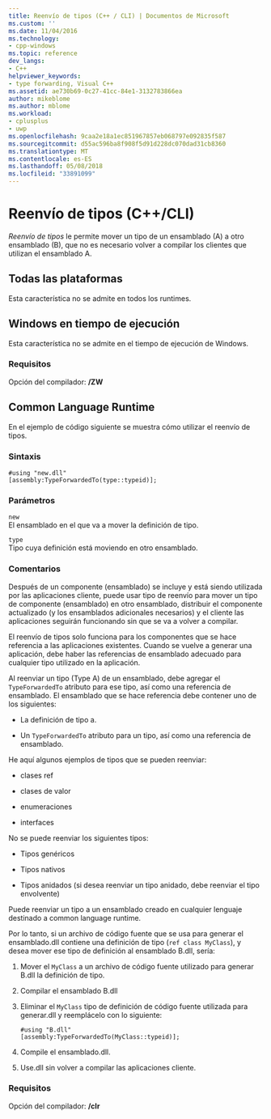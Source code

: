 ```yaml
---
title: Reenvío de tipos (C++ / CLI) | Documentos de Microsoft
ms.custom: ''
ms.date: 11/04/2016
ms.technology:
- cpp-windows
ms.topic: reference
dev_langs:
- C++
helpviewer_keywords:
- type forwarding, Visual C++
ms.assetid: ae730b69-0c27-41cc-84e1-3132783866ea
author: mikeblome
ms.author: mblome
ms.workload:
- cplusplus
- uwp
ms.openlocfilehash: 9caa2e18a1ec851967857eb068797e092835f587
ms.sourcegitcommit: d55ac596ba8f908f5d91d228dc070dad31cb8360
ms.translationtype: MT
ms.contentlocale: es-ES
ms.lasthandoff: 05/08/2018
ms.locfileid: "33891099"
---
```

# <a name="type-forwarding-ccli"></a>Reenvío de tipos (C++/CLI)
*Reenvío de tipos* le permite mover un tipo de un ensamblado (A) a otro ensamblado (B), que no es necesario volver a compilar los clientes que utilizan el ensamblado A.  
  
## <a name="all-platforms"></a>Todas las plataformas  
 Esta característica no se admite en todos los runtimes.  
  
## <a name="windows-runtime"></a>Windows en tiempo de ejecución  
 Esta característica no se admite en el tiempo de ejecución de Windows.  
  
### <a name="requirements"></a>Requisitos  
 Opción del compilador: **/ZW**  
  
## <a name="common-language-runtime"></a>Common Language Runtime  
 En el ejemplo de código siguiente se muestra cómo utilizar el reenvío de tipos.  
  
### <a name="syntax"></a>Sintaxis  
  
```  
#using "new.dll"  
[assembly:TypeForwardedTo(type::typeid)];  
```  
  
### <a name="parameters"></a>Parámetros  
 `new`  
 El ensamblado en el que va a mover la definición de tipo.  
  
 `type`  
 Tipo cuya definición está moviendo en otro ensamblado.  
  
### <a name="remarks"></a>Comentarios  
 Después de un componente (ensamblado) se incluye y está siendo utilizada por las aplicaciones cliente, puede usar tipo de reenvío para mover un tipo de componente (ensamblado) en otro ensamblado, distribuir el componente actualizado (y los ensamblados adicionales necesarios) y el cliente las aplicaciones seguirán funcionando sin que se va a volver a compilar.  
  
 El reenvío de tipos solo funciona para los componentes que se hace referencia a las aplicaciones existentes. Cuando se vuelve a generar una aplicación, debe haber las referencias de ensamblado adecuado para cualquier tipo utilizado en la aplicación.  
  
 Al reenviar un tipo (Type A) de un ensamblado, debe agregar el `TypeForwardedTo` atributo para ese tipo, así como una referencia de ensamblado. El ensamblado que se hace referencia debe contener uno de los siguientes:  
  
-   La definición de tipo a.  
  
-   Un `TypeForwardedTo` atributo para un tipo, así como una referencia de ensamblado.  
  
 He aquí algunos ejemplos de tipos que se pueden reenviar:  
  
-   clases ref  
  
-   clases de valor  
  
-   enumeraciones  
  
-   interfaces  
  
 No se puede reenviar los siguientes tipos:  
  
-   Tipos genéricos  
  
-   Tipos nativos  
  
-   Tipos anidados (si desea reenviar un tipo anidado, debe reenviar el tipo envolvente)  
  
 Puede reenviar un tipo a un ensamblado creado en cualquier lenguaje destinado a common language runtime.  
  
 Por lo tanto, si un archivo de código fuente que se usa para generar el ensamblado.dll contiene una definición de tipo (`ref class MyClass`), y desea mover ese tipo de definición al ensamblado B.dll, sería:  
  
1.  Mover el `MyClass` a un archivo de código fuente utilizado para generar B.dll la definición de tipo.  
  
2.  Compilar el ensamblado B.dll  
  
3.  Eliminar el `MyClass` tipo de definición de código fuente utilizada para generar.dll y reemplácelo con lo siguiente:  
  
    ```  
    #using "B.dll"  
    [assembly:TypeForwardedTo(MyClass::typeid)];  
    ```  
  
4.  Compile el ensamblado.dll.  
  
5.  Use.dll sin volver a compilar las aplicaciones cliente.  
  
### <a name="requirements"></a>Requisitos  
 Opción del compilador: **/clr**